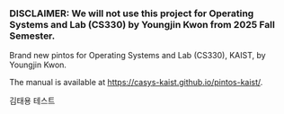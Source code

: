 ### DISCLAIMER: We will not use this project for Operating Systems and Lab (CS330) by Youngjin Kwon from 2025 Fall Semester.

Brand new pintos for Operating Systems and Lab (CS330), KAIST, by Youngjin Kwon.

The manual is available at https://casys-kaist.github.io/pintos-kaist/.

김태용 테스트